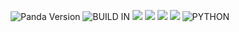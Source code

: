 <p align="center">
    <img alt="Panda Version" src="https://img.shields.io/badge/Panda%20Version-28.09.2022-brightgreen"/>
    <img alt="BUILD IN" src="https://img.shields.io/badge/BUILD%20-Last Day-brightgreen"/>
           <a href="https://travis-ci.com/MultiUbot/PandaXUserbot.svg?branch=PandaUserbot" /></a>
    <a href="https://github.com/MultiUbot/PandaXUserbot/network/members"> <img src="https://img.shields.io/github/forks/MultiUbot/PandaXUserbot?logo=github&style=for-the-badge" /></a>
    <a href="https://github.com/MultiUbot/PandaXUserbot"> <img src="https://img.shields.io/github/repo-size/MultiUbot/PandaXUserbot?logo=github&style=for-the-badge" /></a>
    <a href="https://pypi.org/project/Telethon/"> <img src="https://img.shields.io/pypi/v/telethon?label=telethon&logo=pypi&logoColor=white&style=for-the-badge" /></a>
    <a href="https://pypi.org/project/pyrogram/"> <img src="https://img.shields.io/pypi/v/pyrogram?label=pyrogram&logo=pypi&logoColor=white&style=for-the-badge" /></a>
    <img alt="PYTHON" src="https://img.shields.io/badge/PYTHON-v3.10.4-blue?style=for-the-badge&logo=appveyor"/>
   </p>
